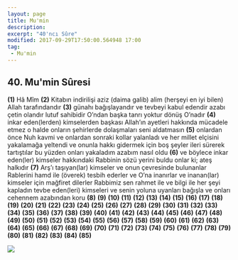 ```yaml
---
layout: page
title: Mu'min
description: 
excerpt: "40'ncı Sûre"
modified: 2017-09-29T17:50:00.564948 17:00
tag: 
 - Mu'min
---
```


## 40. Mu'min Sûresi

**(1)** Hâ Mîm
**(2)** Kitabın indirilişi aziz (daima galib) alim (herşeyi en iyi bilen) Allah tarafındandır 
**(3)** günahı bağışlayandır ve tevbeyi kabul edendir azabı çetin olandır lutuf sahibidir O’ndan başka tanrı yoktur dönüş O’nadır
**(4)** inkar eden(lerden) kimselerden başkası Allah’ın ayetleri hakkında mücadele etmez o halde onların şehirlerde dolaşmaları seni aldatmasın
**(5)** onlardan önce Nuh kavmi ve onlardan sonraki kollar yalanladı ve her millet elçisini yakalamağa yeltendi ve onunla hakkı gidermek için boş şeyler ileri sürerek tartıştılar bu yüzden onları yakaladım azabım nasıl oldu
**(6)** ve böylece inkar eden(ler) kimseler hakkındaki Rabbinin sözü yerini buldu onlar ki; ateş halkıdır
**(7)** Arş’ı taşıyan(lar) kimseler ve 	onun çevresinde bulunanlar Rablerini hamd ile (överek) tesbih ederler ve O’na inanırlar ve inanan(lar) kimseler için mağfiret dilerler Rabbimiz sen rahmet ile ve bilgi ile her şeyi kapladın tevbe eden(leri) kimseleri ve senin yoluna uyanları bağışla ve onları cehennem azabından koru 
**(8)** 
**(9)** 
**(10)** 
**(11)** 
**(12)** 
**(13)** 
**(14)** 
**(15)** 
**(16)** 
**(17)** 
**(18)** 
**(19)** 
**(20)** 
**(21)** 
**(22)** 
**(23)** 
**(24)** 
**(25)** 
**(26)** 
**(27)** 
**(28)** 
**(29)** 
**(30)** 
**(31)** 
**(32)** 
**(33)** 
**(34)** 
**(35)** 
**(36)** 
**(37)** 
**(38)** 
**(39)** 
**(40)**
**(41)** 
**(42)** 
**(43)** 
**(44)** 
**(45)** 
**(46)** 
**(47)** 
**(48)** 
**(49)** 
**(50)** 
**(51)** 
**(52)** 
**(53)** 
**(54)** 
**(55)** 
**(56)** 
**(57)** 
**(58)** 
**(59)** 
**(60)** 
**(61)** 
**(62)** 
**(63)** 
**(64)** 
**(65)** 
**(66)** 
**(67)** 
**(68)** 
**(69)** 
**(70)** 
**(71)** 
**(72)** 
**(73)** 
**(74)** 
**(75)** 
**(76)** 
**(77)** 
**(78)** 
**(79)** 
**(80)** 
**(81)** 
**(82)** 
**(83)** 
**(84)** 
**(85)** 

![]({{site.url}}/images/altkenar.png)
